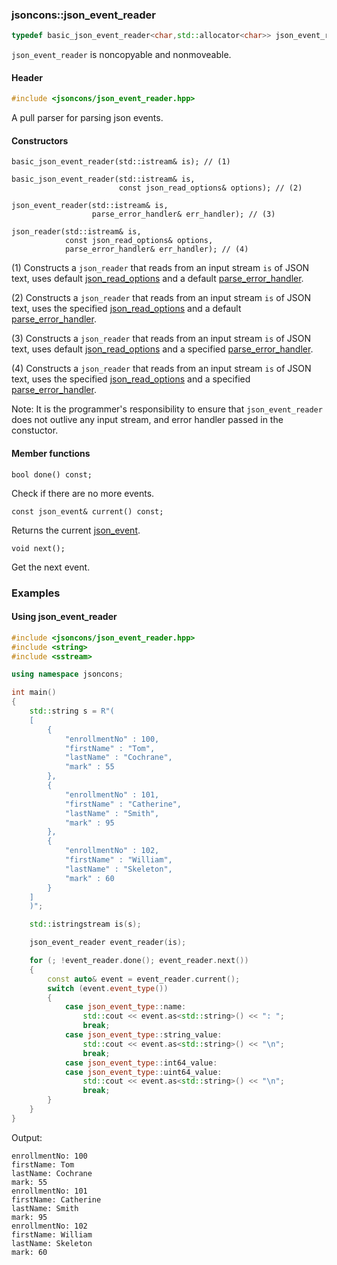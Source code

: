 ### jsoncons::json_event_reader

```c++
typedef basic_json_event_reader<char,std::allocator<char>> json_event_reader
```

`json_event_reader` is noncopyable and nonmoveable.

#### Header
```c++
#include <jsoncons/json_event_reader.hpp>
```

A pull parser for parsing json events.

#### Constructors

    basic_json_event_reader(std::istream& is); // (1)

    basic_json_event_reader(std::istream& is, 
                            const json_read_options& options); // (2)

    json_event_reader(std::istream& is, 
                      parse_error_handler& err_handler); // (3)

    json_reader(std::istream& is, 
                const json_read_options& options,
                parse_error_handler& err_handler); // (4)

(1) Constructs a `json_reader` that reads from an input stream `is` of 
JSON text, uses default [json_read_options](json_read_options)
and a default [parse_error_handler](parse_error_handler.md).

(2) Constructs a `json_reader` that reads from an input stream `is` of JSON text, 
uses the specified [json_read_options](json_read_options)
and a default [parse_error_handler](parse_error_handler.md).

(3) Constructs a `json_reader` that reads from an input stream `is` of JSON text, 
uses default [json_read_options](json_read_options)
and a specified [parse_error_handler](parse_error_handler.md).

(4) Constructs a `json_reader` that reads from an input stream `is` of JSON text, 
uses the specified [json_read_options](json_read_options)
and a specified [parse_error_handler](parse_error_handler.md).

Note: It is the programmer's responsibility to ensure that `json_event_reader` does not outlive any input stream, and error handler passed in the constuctor.

#### Member functions

    bool done() const;
Check if there are no more events.

    const json_event& current() const;
Returns the current [json_event](json_event.md).

    void next();
Get the next event. 

### Examples

#### Using json_event_reader

```c++
#include <jsoncons/json_event_reader.hpp>
#include <string>
#include <sstream>

using namespace jsoncons;

int main()
{
    std::string s = R"(
    [
        {
            "enrollmentNo" : 100,
            "firstName" : "Tom",
            "lastName" : "Cochrane",
            "mark" : 55              
        },
        {
            "enrollmentNo" : 101,
            "firstName" : "Catherine",
            "lastName" : "Smith",
            "mark" : 95              
        },
        {
            "enrollmentNo" : 102,
            "firstName" : "William",
            "lastName" : "Skeleton",
            "mark" : 60              
        }
    ]
    )";

    std::istringstream is(s);

    json_event_reader event_reader(is);

    for (; !event_reader.done(); event_reader.next())
    {
        const auto& event = event_reader.current();
        switch (event.event_type())
        {
            case json_event_type::name:
                std::cout << event.as<std::string>() << ": ";
                break;
            case json_event_type::string_value:
                std::cout << event.as<std::string>() << "\n";
                break;
            case json_event_type::int64_value:
            case json_event_type::uint64_value:
                std::cout << event.as<std::string>() << "\n";
                break;
        }
    }
}
```
Output:
```
enrollmentNo: 100
firstName: Tom
lastName: Cochrane
mark: 55
enrollmentNo: 101
firstName: Catherine
lastName: Smith
mark: 95
enrollmentNo: 102
firstName: William
lastName: Skeleton
mark: 60
```

